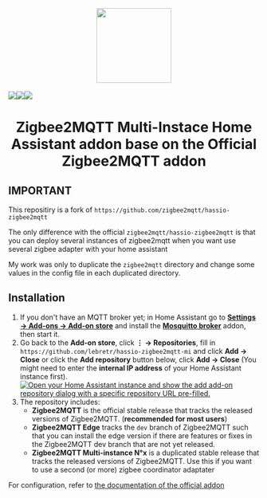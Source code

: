 <div align="center">
    <a href="https://github.com/lebretr/hassio-zigbee2mqtt-mi">
        <img width="150" height="150" src="zigbee2mqtt/logo.png">
    </a>
    <br>
    <br>
    <div style="display: flex;">
        <a href="https://github.com/lebretr/hassio-zigbee2mqtt-mi/actions?query=workflow%3ACI_MI">
            <img src="https://github.com/lebretr/hassio-zigbee2mqtt-mi/workflows/CI_MI/badge.svg">
        </a>
        <a href="https://github.com/lebretr/hassio-zigbee2mqtt-mi/releases">
            <img src="https://img.shields.io/github/release/lebretr/hassio-zigbee2mqtt-mi.svg">
        </a>
        <a href="https://github.com/lebretr/hassio-zigbee2mqtt-mi/stargazers">
            <img src="https://img.shields.io/github/stars/lebretr/hassio-zigbee2mqtt-mi.svg">
        </a>
    </div>
    <h1>Zigbee2MQTT Multi-Instace Home Assistant addon base on the Official Zigbee2MQTT addon </h1>
</div>


## IMPORTANT
This repositiry is a fork of `https://github.com/zigbee2mqtt/hassio-zigbee2mqtt`

The only difference with the official `zigbee2mqtt/hassio-zigbee2mqtt` is that you can deploy several instances of zigbee2mqtt when you want use several zigbee adapter with your home assistant

My work was only to duplicate the `zigbee2mqtt` directory and change some values in the config file in each duplicated directory.

## Installation

1. If you don't have an MQTT broker yet; in Home Assistant go to **[Settings → Add-ons → Add-on store](https://my.home-assistant.io/redirect/supervisor_store/)** and install the **[Mosquitto broker](https://my.home-assistant.io/redirect/supervisor_addon/?addon=core_mosquitto)** addon, then start it.
1. Go back to the **Add-on store**, click **⋮ → Repositories**, fill in</br> `https://github.com/lebretr/hassio-zigbee2mqtt-mi` and click **Add → Close** or click the **Add repository** button below, click **Add → Close** (You might need to enter the **internal IP address** of your Home Assistant instance first).  
   [![Open your Home Assistant instance and show the add add-on repository dialog with a specific repository URL pre-filled.](https://my.home-assistant.io/badges/supervisor_add_addon_repository.svg)](https://my.home-assistant.io/redirect/supervisor_add_addon_repository/?repository_url=https%3A%2F%2Fgithub.com%2Flebretr%2Fhassio-zigbee2mqtt-mi)
1. The repository includes:
   - **Zigbee2MQTT** is the official stable release that tracks the released versions of Zigbee2MQTT. (**recommended for most users**)
   - **Zigbee2MQTT Edge** tracks the `dev` branch of Zigbee2MQTT such that you can install the edge version if there are features or fixes in the Zigbee2MQTT dev branch that are not yet released.
   - **Zigbee2MQTT Multi-instance N°x** is a duplicated stable release that tracks the released versions of Zigbee2MQTT. Use this if you want to use a second (or more) zigbee coordinator adaptater

For configuration, refer to [the documentation of the official addon](https://github.com/zigbee2mqtt/hassio-zigbee2mqtt)